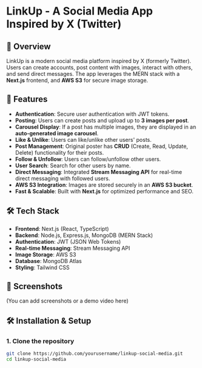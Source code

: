 # LinkUp - A Social Media App Inspired by X (Twitter)

## 🌟 Overview
LinkUp is a modern social media platform inspired by X (formerly Twitter). Users can create accounts, post content with images, interact with others, and send direct messages. The app leverages the MERN stack with a **Next.js** frontend, and **AWS S3** for secure image storage.

## 🚀 Features
- **Authentication**: Secure user authentication with JWT tokens.
- **Posting**: Users can create posts and upload up to **3 images per post**.
- **Carousel Display**: If a post has multiple images, they are displayed in an **auto-generated image carousel**.
- **Like & Unlike**: Users can like/unlike other users' posts.
- **Post Management**: Original poster has **CRUD** (Create, Read, Update, Delete) functionality for their posts.
- **Follow & Unfollow**: Users can follow/unfollow other users.
- **User Search**: Search for other users by name.
- **Direct Messaging**: Integrated **Stream Messaging API** for real-time direct messaging with followed users.
- **AWS S3 Integration**: Images are stored securely in an **AWS S3 bucket**.
- **Fast & Scalable**: Built with **Next.js** for optimized performance and SEO.

## 🛠️ Tech Stack
- **Frontend**: Next.js (React, TypeScript)
- **Backend**: Node.js, Express.js, MongoDB (MERN Stack)
- **Authentication**: JWT (JSON Web Tokens)
- **Real-time Messaging**: Stream Messaging API
- **Image Storage**: AWS S3
- **Database**: MongoDB Atlas
- **Styling**: Tailwind CSS

## 📸 Screenshots
(You can add screenshots or a demo video here)

## 🛠️ Installation & Setup

### **1. Clone the repository**
```sh
git clone https://github.com/yourusername/linkup-social-media.git
cd linkup-social-media
